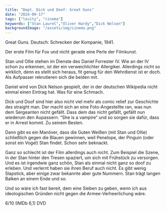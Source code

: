 ```yaml
---
title: "Dept. Dick und Doof: Great Guns"
date: "2024-09-17"
tags: ["levity", "cinema"]
keywords: ["Stan Laurel","Oliver Hardy","Dick Nelson"]
backgroundImage: "/assets/img/cinema.png"
---
```

Great Guns. Deutsch: Schrecken der Kompanie, 1941. 

Der erste Film für Fox und nicht gerade eine Perle der Filmkunst.

Stan und Ollie stehen im Dienste des Daniel Forrester IV. Wie an der IV schon zu erkennen, ist der ein verweichlichter Allergiker. Allerdings nicht so wirklich, denn es stellt sich heraus, fit genug für den Wehrdienst ist er doch. Als Aufpasser rekrutieren sich die beiden mit. 

Daniel wird von Dick Nelson gespielt, der in der deutschen Wikipedia nicht einmal einen Eintrag hat. Was für eine Schmach.

Dick und Doof sind hier also nicht viel mehr als comic relief zur Geschichte des straight man. Der macht sich an eine Foto-Angestellte ran, was nun dem Sergeanten nicht gefällt. Dass dem das nicht gefällt, gefällt nun wiederum den Aupassern. “She is a vampire“ und so sorgen sie dafür, dass er in Arrest kommt. Zu seinem Besten.

Dann gibt es ein Manöver, dass die Guten Weißen (mit Stan und Ollie) schließlich gegen die Blauen gewinnen, weil Penelope, der Pinguin (oder sonst ein Vogel) Stan findet. Schon sehr beknackt.

Ganz so schlecht ist der Film allerdings auch nicht. Zum Beispiel die Szene, in der Stan hinter den Tresen spaziert, um sich mit Frühstück zu versorgen. Und es ist irgendwie ganz schön, Stan als einmal nicht ganz so doof zu erleben. Und verlernt haben sie ihren Beruf auch nicht. Es gibt wenig Slapstick, aber einige zwar bekannte aber gute Nummern. Stan trägt langen Balken an einem Ende und so.

Und so wäre ich fast bereit, dem eine Sieben zu geben, wenn ich aus ideologischen Gründen nicht gegen die Armee-Verheerlichung wäre.

6/10 (IMDb 6,1) DVD